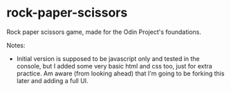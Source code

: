 # rock-paper-scissors
Rock paper scissors game, made for the Odin Project's foundations.

Notes: 
- Initial version is supposed to be javascript only and tested in the console, but I added some very basic html and css too, just for extra practice. Am aware (from looking ahead) that I'm going to be forking this later and adding a full UI. 
